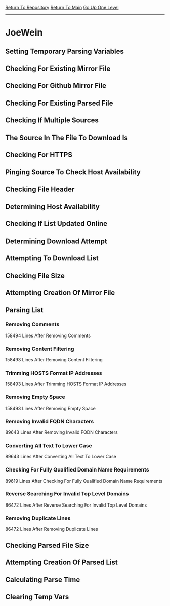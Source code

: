 [Return To Repository](https://github.com/deathbybandaid/piholeparser/)
[Return To Main](https://github.com/deathbybandaid/piholeparser/blob/master/RecentRunLogs/Mainlog.md)
[Go Up One Level](https://github.com/deathbybandaid/piholeparser/blob/master/RecentRunLogs/TopLevelScripts/30-Processing-External-Blacklists.md)
____________________________________
# JoeWein
## Setting Temporary Parsing Variables
## Checking For Existing Mirror File
## Checking For Github Mirror File
## Checking For Existing Parsed File
## Checking If Multiple Sources
## The Source In The File To Download Is
## Checking For HTTPS
## Pinging Source To Check Host Availability
## Checking File Header
## Determining Host Availability
## Checking If List Updated Online
## Determining Download Attempt
## Attempting To Download List
## Checking File Size
## Attempting Creation Of Mirror File
## Parsing List
### Removing Comments
158494 Lines After Removing Comments
### Removing Content Filtering
158493 Lines After Removing Content Filtering
### Trimming HOSTS Format IP Addresses
158493 Lines After Trimming HOSTS Format IP Addresses
### Removing Empty Space
158493 Lines After Removing Empty Space
### Removing Invalid FQDN Characters
89643 Lines After Removing Invalid FQDN Characters
### Converting All Text To Lower Case
89643 Lines After Converting All Text To Lower Case
### Checking For Fully Qualified Domain Name Requirements
89619 Lines After Checking For Fully Qualified Domain Name Requirements
### Reverse Searching For Invalid Top Level Domains
86472 Lines After Reverse Searching For Invalid Top Level Domains
### Removing Duplicate Lines
86472 Lines After Removing Duplicate Lines
## Checking Parsed File Size
## Attempting Creation Of Parsed List
## Calculating Parse Time
## Clearing Temp Vars
